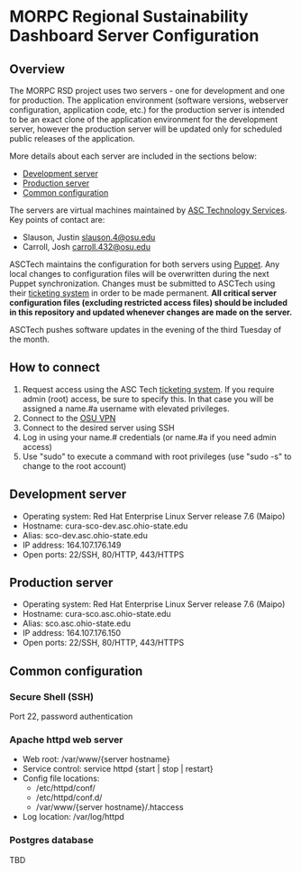 # MORPC Regional Sustainability Dashboard Server Configuration
## Overview

The MORPC RSD project uses two servers - one for development and one for production.  The application environment (software versions, webserver configuration, application code, etc.) for the production server is intended to be an exact clone of the application environment for the development server, however the production server will be updated only for scheduled public releases of the application.

More details about each server are included in the sections below:
  - [Development server](#development-server)
  - [Production server](#production-server)
  - [Common configuration](#common-configuration)

The servers are virtual machines maintained by [ASC Technology Services](https://asctech.osu.edu/).  Key points of contact are:

  - Slauson, Justin <slauson.4@osu.edu>
  - Carroll, Josh <carroll.432@osu.edu>

ASCTech maintains the configuration for both servers using [Puppet](https://puppet.com/).  Any local changes to configuration files will be overwritten during the next Puppet synchronization.  Changes must be submitted to ASCTech using their [ticketing system](https://osuasc.teamdynamix.com/TDClient/Requests/ServiceDet?ID=13982) in order to be made permanent.  **All critical server configuration files (excluding restricted access files) should be included in this repository and updated whenever changes are made on the server.**

ASCTech pushes software updates in the evening of the third Tuesday of the month.

## How to connect

  1. Request access using the ASC Tech [ticketing system](https://osuasc.teamdynamix.com/TDClient/Requests/ServiceDet?ID=13982).  If you require admin (root) access, be sure to specify this.  In that case you will be assigned a name.#a username with elevated privileges.
  2. Connect to the [OSU VPN](https://osuasc.teamdynamix.com/TDClient/KB/ArticleDet?ID=14542)
  3. Connect to the desired server using SSH
  4. Log in using your name.# credentials (or name.#a if you need admin access)
  5. Use "sudo" to execute a command with root privileges (use "sudo -s" to change to the root account)

## Development server
  - Operating system: Red Hat Enterprise Linux Server release 7.6 (Maipo)
  - Hostname: cura-sco-dev.asc.ohio-state.edu
  - Alias: sco-dev.asc.ohio-state.edu
  - IP address: 164.107.176.149
  - Open ports: 22/SSH, 80/HTTP, 443/HTTPS

## Production server

- Operating system: Red Hat Enterprise Linux Server release 7.6 (Maipo)
- Hostname: cura-sco.asc.ohio-state.edu
- Alias: sco.asc.ohio-state.edu
- IP address: 164.107.176.150
- Open ports: 22/SSH, 80/HTTP, 443/HTTPS

## Common configuration
### Secure Shell (SSH)

Port 22, password authentication

### Apache httpd web server

- Web root: /var/www/{server hostname}
- Service control: service httpd {start | stop | restart}
- Config file locations:
  - /etc/httpd/conf/
  - /etc/httpd/conf.d/
  - /var/www/{server hostname}/.htaccess
- Log location: /var/log/httpd

### Postgres database

TBD
